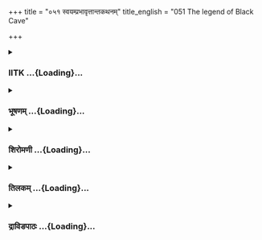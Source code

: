+++
title = "०५१ स्वयम्प्रभावृत्तान्तकथनम्"
title_english = "051 The legend of Black Cave"

+++
<div caption="श्रीराम-हरिसीताराममूर्ति-घनपाठिभ्यां वचनम्" class="audioEmbed" src="https://archive.org/download/Ramayana-recitation-Sriram-harisItArAmamUrti-Ghanapaati-v2/Kanda_4/Kanda_4_KSK-051-Swayam_Prabha_Vruthantha_Kathanam.mp3"></div>

<div class="js_include collapsed" newlevelforh1="3" title="IITK" unfilled url="/purANam/rAmAyaNam/audIchya-pAThaH/iitk/4_kiShkindhAkANDam/05-daxiNAnveShaNam/051_svayamprabhAvRttAntakathanam.md">
<details><summary><h3>IITK ...{Loading}...</h3></summary>

The story of Svayamprabha



#### श्लोकः
##### मूलम्
इत्युक्त्वा हनुमांस्तत्र पुनः कृष्णाजिनाम्बराम्।  
अब्रवीत्तां महाभागां तापसीं धर्मचारिणीम्॥4.51.1॥

##### शब्दार्थः
तत्र there, हनुमान् Hanuman, इति thus, उक्त्वा having addressed, पुनः again, कृष्णाजिनाम्बराम् robed in deer skin, महाभागाम् a distinguished lady, धर्मचारिणीम् a righteous woman, तां तापसीम् ascetic woman, अब्रवीत् said.

##### आङ्ग्लानुवादः
On meeting the distinguished, righteous ascetic woman robed in deer skin, Hanuman saidः



#### श्लोकः
##### मूलम्
इदं प्रविष्टास्सहसा बिलं तिमिरसंवृतम्।  
क्षुत्पिपासापरिश्रान्ताः परिखिन्नाश्च सर्वशः॥4.51.2॥

##### शब्दार्थः
क्षुत्पिपासापरिश्रान्ताः exhausted with hunger and thirst, सर्वशः by all means, परिखिन्नाश्च fatigued, तिमिरसंवृतम् filled with darkness, इदम् this, बिलम् cave, सहसा all at once, प्रविष्टाः entered.

##### आङ्ग्लानुवादः
'We are exhausted with thirst and hunger. We are fatigued. (Hence) we entered this dark cave all at once(without waiting for permission).



#### श्लोकः
##### मूलम्
महद्धरण्या विवरं प्रविष्टाः स्म पिपासिताः।  
इमां स्त्वेवंविधान्भावान्विविधानद्भुतोपमान्॥4.51.3॥  
दृष्ट्वा वयं प्रव्यथितास्सम्भ्रान्ता नष्टचेतसः।

##### शब्दार्थः
पिपासिताः thirsty, धरण्याः of the earth, महत् huge, विवरम् hole, प्रविष्टाः स्म we entered, एवं विधान् this kind, विविधान् many, अद्भुतोपमान् wonderful ones, इमान् these, भावान् feelings,  
दृष्ट्वा after seeing, वयम् we, नष्टचेतसः having lost conciousness nearly, सम्भ्रान्ताः amazed, प्रव्यथिताः we are pained.

##### आङ्ग्लानुवादः
'Thirst drove us into this cave on earth. We are amazed at the kind of many wonderful objects here and have nearly lost our senses. We are tormented with pain.



#### श्लोकः
##### मूलम्
कस्यैते काञ्चना वृक्षास्तरुणादित्यसन्निभाः॥4.51.4॥  
शुचीन्यभ्यवहार्याणि मूलानि च फलानि च।  
काञ्चनानि विमानानि राजतानि गृहाणि च॥4.51.5॥  
तपनीयगवाक्षाणि मणिजालावृतानि च।

##### शब्दार्थः
एते these, तरुणादित्यसन्निभाः resembling like the rising Sun, काञ्चनाः golden, वृक्षाः trees, शुचीनि pure, अभ्यवहार्याणि very tasty eatables, मूलानि च roots, फलानि च and fruits, काञ्चनानि golden, विमानानि storeyed structures, राजतानि silver, तपनीय गवाक्षाणि glittering golden windows, मणिजालावृतानि adorned with lattices encrusted with gems, गृहाणि च and houses, कस्य whose?

##### आङ्ग्लानुवादः
'To whom do these golden trees resembling the rising Sun belong? For whom are these  tasty roots and fruits? Whose are these manystoreyed golden houses with glittering windows adorned with silver lattices encrusted with gems?



#### श्लोकः
##### मूलम्
पुष्पिताः फलवन्तश्च पुण्यास्सुरभिगन्धिनः॥4.51.6॥  
इमे जाम्बूनदमयाः पादपाः कस्य तेजसा।  
काञ्चनानि च पद्मानि जातानि विमले जले॥4.51.7॥  
कथं मत्स्याश्च सौवर्णा दृश्यन्ते सह कच्छपैः।  
आत्मानमनुभावं च कस्य चैतत्तपोबलम्॥4.51.8॥  
अजानतां नस् सर्वेषां सर्वमाख्यातुमर्हसि।

##### शब्दार्थः
पुष्पिताः blossomed, फलवन्तश्च full of fruits, पुण्याः sacred, सुरभिगन्धिनः filled with fragrance, इमे these, जाम्बूनदमयाः full of gold, पादपाः trees, विमले in pure, जले in water, काञ्चनानि of gold, पद्मानि च and lotuses, कस्य whose, तेजसा by lustre, जातानि created, कच्छपैः सह along with tortoises, सौवर्णाः golden, मत्स्याश्च fishes too, कथम् how, आत्मानम् yourself, अनुभावाम् च your power, एतत् all this, तपोबलम् ascetic power, कस्य whose, च and, अजानताम्  do not know, नः us, सर्वेषाम् for all of us, सर्वम् everything, आख्यातुम् to tell, अर्हसि you ought to.

##### आङ्ग्लानुवादः
'By whose prowess are these golden trees yielding sacred fragrant flowers and fruits?  How are these golden lotuses created in the clear water? How is it that here are golden fishes and tortoises? Whose fruit of penance is this? Is it by your power? We do not know. You should tell all of us everything'.



#### श्लोकः
##### मूलम्
एवमुक्ता हनुमता तापसी धर्मचारिणी॥4.51.9॥  
प्रत्युवाच हनूमन्तं सर्वभूतहिते रता।

##### शब्दार्थः
हनुमता Hanuman, एवम् in that way, उक्ता spoken, सर्वभूतहिते in the interest of all beings, रता committed, धर्मचारिणी noble woman, तापसी female ascetic, हनूमन्तम् to Hanuman, प्रत्युवाच replied.

##### आङ्ग्लानुवादः
The noble ascetic committed to the welfare of all beings replied to Hanuman's enquiryः



#### श्लोकः
##### मूलम्
मयो नाम महातेजा मायावी वानरर्षभः॥4.51.10॥  
तेनेदं निर्मितं सर्वं मायया काञ्चनं वनम्।

##### शब्दार्थः
वानरर्षभः O bull among monkeys, महातेजाः brilliant, मायावी a deceitful, मयो नाम called Maya, इदम् this, सर्वम् all, काञ्चनं वनम् golden forest, तेन by his, मायया magical power, निर्मितम् created.

##### आङ्ग्लानुवादः
'O bull among monkeys this golden forest was created by the magical power of a deceitful demon called Maya.



#### श्लोकः
##### मूलम्
पुरा दानवमुख्यानां विश्वकर्मा बभूव ह॥4.51.11॥  
येनेदं काञ्चनं दिव्यं निर्मितं भवनोत्तमम्।

##### शब्दार्थः
येन by whomsoever, काञ्चनम् golden, दिव्यम् wonderful, इदम् this, भवनोत्तमम् best of mansions, निर्मितम् constructed, पुरा earlier, दानवमुख्यानाम्  chiefs of demons, विश्वकर्मा Visvakarma, बभूव existed.

##### आङ्ग्लानुवादः
This best of wonderful mansions has been constructed earlier by Visvakarma, the chief (architect) of the demons.



#### श्लोकः
##### मूलम्
स तु वर्षसहस्राणि तपस्तप्त्वा महावने॥4.51.12॥  
पितामहाद्वरं लेभे सर्वमौशनसं धनम्।

##### शब्दार्थः
सः that, वने in the forest, वर्षसहस्राणि for thousands of years, महावने dense forest, तपः penance, तप्त्वा having performed, पितामहात् from the creator Brahma, वरम् boon, औशनसम् of Usanas, सर्वम् all, धनम् wealth, लेभे inherited.

##### आङ्ग्लानुवादः
'He (Maya) performed rigorous penance in the dense forest for thousands of years seeking the favour of Brahma, the creator and obtained a boon that he should inherit all the wealth of Usanas (Shukra).



#### श्लोकः
##### मूलम्
वनं विधाय बलवान्सर्वकामेश्वरस्तदा॥4.51.13॥  
उवास सुखितः कालं कञ्चिदस्मिन्महावने।

##### शब्दार्थः
तदा then, बलवान् powerful one, सर्वकामेश्वरः master of all desires, सुखितः happily, अस्मिन् in this, महावने in this dense forest, कञ्चित्कालम् for some time, उवास lived, वनं the forest, विधाय after creating.

##### आङ्ग्लानुवादः
Then the mighty Maya who received the power of (executing) desires created this mansion and lived here happily for some time in this dense forest.



#### श्लोकः
##### मूलम्
तमप्सरसि हेमायां सक्तं दानवपुङ्गवम्॥4.51.14॥  
विक्रम्यैवाशनिं गृह्य जघानेत्रः पुरन्दरः।

##### शब्दार्थः
हेमायाम् Hema, अप्सरसि an apsarasa or angel, सक्तम् infatuated, तम् him, दानवपुङ्गवम् great demon, ईशः lord, पुरन्दरः Indra, अशनिम् thunderbolt, गृह्य after taking, विक्रम्यैव with all his might, जघान attacked.

##### आङ्ग्लानुवादः
'Seeing this great demon in love with a heavenly apsara (nymph) called Hema, Lord Indra with all his might attacked him with his thunderbolt.



#### श्लोकः
##### मूलम्
इदं च ब्रह्मणा दत्तं हेमायै वनमुत्तमम्॥4.51.15॥  
शाश्वताः कामभोगश्च गृहं चेदं हिरण्मयम्।

##### शब्दार्थः
इदम् thus, उत्तमम् wonderful, वनम् forest, शाश्वताः permanently, कामभोगश्च luxurious life, हिरण्मयम् golden, इदम् this, गृहम् house, ब्रह्मणा creator Brahma, हेमायै to Hema, दत्तम् was given.

##### आङ्ग्लानुवादः
'Thus this wonderful forest and the golden house with all luxury were given away permanently to Hema by the creator Brahma.



#### श्लोकः
##### मूलम्
दुहिता मेरुसावर्णेरहं तस्यास्स्वयंप्रभा॥4.51.16॥  
इदं रक्षामि भवनं हेमाया वानरोत्तम।

##### शब्दार्थः
वानरोत्तम best of monkeys, मेरुसावर्णेः of Meru Sauvarni, दुहिता daughter, स्वयंप्रभा Svayamprabha, अहम् me, तस्याः her, हेमायाः Hema's, इदम् this, भवनम् house, रक्षामिI protect.

##### आङ्ग्लानुवादः
'O best of monkeys daughter of Meru Sauvarni, I am Svayamprabha (selfilluminator), caretaker of this house of Hema. (Meru Sauvarni is the eleventh  Manu).



#### श्लोकः
##### मूलम्
मम प्रियसखी हेमा नृत्तगीतविशारदा॥4.51.17॥  
तया दत्तवरा चास्मि रक्षामि भवनोत्तमम्।

##### शब्दार्थः
नृत्तगीतविशारदा wellversed in dance and music, हेमा Hema, मम to me, प्रियसखी dear friend, तया as such, दत्तवरा granted a boon, अस्मि I am, उत्तमम् supreme, भवनम् house, रक्षामि I watch this house.

##### आङ्ग्लानुवादः
'Hema, wellversed in dance and music is a fast friend to me. She granted a boon (that none can resist me) and gave this house of which I am the caretaker.



#### श्लोकः
##### मूलम्
किं कार्यं कस्य वा हेतोः कान्ताराणि प्रपश्यथ॥4.51.18॥  
कथं चेदं वनं दुर्गं युष्माभिरुपलक्षितम्।

##### शब्दार्थः
कार्यम् mission, किम् what, कस्य वा for what, हेतोः for purpose, कान्ताराणि these forests, प्रपश्यथ you are looking for, दुर्गम् inaccessible, इदम् वनम् this forest, युष्माभिः by all of you, कथम् how, उपलक्षितम् was found?

##### आङ्ग्लानुवादः
'What is your mission? For what purpose have you come to this inaccessible forest? What are you looking for?How did you find this?



#### श्लोकः
##### मूलम्
इमान्यभ्यवहार्याणि मूलानि च फलानि च॥4.51.19॥  
भुक्त्वा पीत्वा च पानीयं सर्वं मे वक्तुमर्हथ।

##### शब्दार्थः
इमान् these, अभ्यवहार्याणि wonderful eatables, मूलानि च roots, फलानि च and fruits, भुक्त्वा after eating, पानीयम् drink, पीत्वा च taking, मे to me, सर्वम् every thing, वक्तुम् you may tell, अर्हथ you may do so.

##### आङ्ग्लानुवादः
'Eat these wonderful roots and fruits and have these drinks and then tell me all about you.  

#### समाप्तिः
 श्रीमद्रामायणे वाल्मीकीय आदिकाव्ये किष्किन्धाकाण्डे एकपञ्चशस्सर्गः॥  
Thus ends of the fiftyfirst sarga in Kishkindakanda of the first epic, the Holy Ramayana composed by sage Valmiki.

</details>
</div>
<div class="js_include collapsed" newlevelforh1="3" title="भूषणम्" unfilled url="/purANam/rAmAyaNam/audIchya-pAThaH/TIkA/bhUShaNa_iitk/4_kiShkindhAkANDam/05-daxiNAnveShaNam/051_svayamprabhAvRttAntakathanam.md">
<details><summary><h3>भूषणम् ...{Loading}...</h3></summary>



इत्युक्त्वा हनुमांस्तत्र पुनः कृष्णाजिनाम्बराम् । त्ित्र त्त्र  

अब्रवीत्तां महाभागां तापसीं धर्मचारिणीम्  ॥  ४।५१।१  ॥   

अथ स्वयम्प्रभया ऋक्षबिलवृत्तान्तोक्तिरेकपञ्चाशे इत्युक्त्वेत्यादि  ॥ 
४।५१।१  ॥   

  

इदं प्रविष्टाः सहसा बिलं तिमिरसंवृतम् ।  

क्षुत्पिपासापरिश्रान्ताः परिखिन्नाश्च सर्वशः  ॥  ४।५१।२  ॥   

परिखिन्नाः अध्वश्रमखिन्नाः  ॥  ४।५१।२  ॥   

  

महद्धरण्या विवरं प्रविष्टाः स्म पिपासिताः ।  

इमास्त्वेवंविधान् भावान् विविधानद्भुतोपमान्  ॥  ४।५१।३  ॥   

क्षुत्पिपासा परिश्रान्तत्वेपि पिपासैव प्रवेशहेतुरित्याशयेनोक्तं पिपासिता
इति । भावान् पदार्थान्  ॥  ४।५१।३  ॥   

  

दृष्ट्वा वयं प्रव्यथिताः सन्भ्रान्ता नष्टचेतसः ।  

कस्यैते काञ्चना वृक्षास्तरुणादित्यसन्निभाः  ॥  ४।५१।४  ॥   

शुचीन्यभ्यवहार्याणि मूलानि च फलानि च ।  

काञ्चनानि विमानानि राजतानि गृहाणि च  ॥  ४।५१।५  ॥   

प्रव्यथिताः किमिदमसुरादिमायेति सञ्जातव्यथाः । नष्टचेतसः
कर्तव्यबुद्धिरहिताः  ॥  ४।५१।४,५  ॥   

  

तपनीयगवाक्षणि मणिजालावृतानि च ।  

पुष्पिताः फलवन्तश्च पुण्याः सुरभिगन्धिनः  ॥  ४।५१।६  ॥   

इमे जाम्बूनदमयाः पादपाः कस्य तेजसा ।  

काञ्चनानि च पद्मानि जातानि विमले जले  ॥  ४।५१।७  ॥   

मणिजलावृतानि रत्नमयजालकानि । जालकगवाक्षयोर्भेद उक्तः  ॥  ४।५१।६,७  ॥   

  

कथं मत्स्याश्च सौवर्णाश्चरन्ति सह कच्छपैः ।  

आत्मानमनुभावं च कस्य चैतत्तपोबलम्  ॥  ४।५१।८  ॥   

अजानतां नः सर्वेषां सर्वमाख्यातुमर्हसि ।  

एवमुक्ता हनुमता तापसी धर्मचारिणी ।  

प्रत्युवाच हनूमन्तं सर्वभूतहिते रता  ॥  ४।५१।९  ॥   

आत्मानं त्वाम् । अनुभावं प्रभावम् । कस्य चैतत्तपोबलं, तच्चेत्यर्थः  ॥ 
४।५१।८,९  ॥   

  

मयो नाम महातेजा मायावी दानवर्षभः ।  

तेनेदं निर्मितं सर्वं मायया काञ्चनं वनम्  ॥  ४।५१।१०  ॥   

पुरा दानवमुख्यानां विश्वकर्मा बभूव ह ।  

येनेदं काञ्चनं दिव्यं निर्मितं भवनोत्तमम्  ॥  ४।५१।११  ॥   

स तु वर्षसहस्राणि तपस्तप्त्वा महावने ।  

पितामहाद्वरं लेभे सर्वमौशनसं धनम्  ॥  ४।५१।१२  ॥   

वनं विधाय बलवान् सर्वकामेश्वरस्तदा ।  

उवास सुखितः कालं कञ्चिदस्मिन् महावने  ॥  ४।५१।१३  ॥   

मयो नाम त्रिपुराधिपतिः त्रिपुरे नष्टे स्वरक्षणार्थमिदं बिलं कृतवानिति
मात्स्यपुराणे त्रिपुरदहनप्रस्तावे ऽभिहितम् । मायया विचित्रशक्या । मायावी
मायायुक्तः । दानवर्षभ इत्यनेन नायमसुरतक्षा मय इति सूचितम्  ॥  ४।५१।१०१३
 ॥   

  

तमप्सरसि हेमायां सक्तं दानवपुङ्गवम् ।  

विक्रम्यैवाशनिं गृह्य जघानेशः पुरन्दरः  ॥  ४।५१।१४  ॥   

तम् स्वपुत्रीं मन्दोदरीं रावणाय दत्तवन्तम् एकान्ते हेमायां सक्तं
विदित्वा ईशः त्रैलोक्याधिपतिः अशनिं वज्रं गृहीत्वा जघान  ॥  ४।५१।१४  ॥   

  

इदं च ब्रह्माणा दत्तं हेमायै वनमुत्तमम् ।  

शाश्वताः कामभोगाश्च गृहं चेदं हिरण्मयम्  ॥  ४।५१।१५  ॥   

दुहिता मेरुसावर्णेरहं तस्याः स्वयम्प्रभा ।  

इदं रक्षामि भवनं हेमाया वानरोत्तम  ॥  ४।५१।१६  ॥   

इदं चेति । मयनाशानन्तरम् इदं वनं ब्रह्मणा हेमायै दत्तम्  ॥  ४।५१।१५,१६
 ॥   

  

मम प्रियसखी हेमा नृत्तगीतविशारदा ।  

तया दत्तवरा चास्मि रक्षामि भवनोत्तमम्  ॥  ४।५१।१७  ॥   

ममेति । सेदानीं ब्रह्मसदनं गतेत्याशयेनाह नृत्तेति  ॥  ४।५१।१७  ॥   

  

किं कार्यं कस्य वा हेतोः कान्ताराणि प्रपश्यथ ।  

कथं चेदं वनं दुर्गं युष्माभिरुपलक्षितम्  ॥  ४।५१।१८  ॥   

किं कर्यं किं प्रयोजनम् । कस्य हेतोः कस्मात् प्रयोजनात्  ॥  ४।५१।१८  ॥   

  

इमान्यभ्यवहार्याणि मूलानि च फलानि च ।  

भुक्त्वा पीत्वा च पानीयं सर्वं मे वक्तुमर्हथ  ॥  ४।५१।१९  ॥   

इत्यार्षे श्रीरामायणे वाल्मीकीये आदिकाव्ये श्रीमत्किष्किन्धाकाण्डे
एकपञ्चाशः सर्गः  ॥  ५१  ॥   

अस्मिन् सर्गे सार्धैकोनविंशतिश्लोकाः  ॥  ४।५१।१९  ॥   

इति श्रीगोविन्दराजविरचिते श्रीरामायणभूषणे मुक्ताहाराख्याने
किष्किन्धाकाण्डव्याख्याने एकपञ्चाशः सर्गः  ॥  ५१  ॥   



</details>
</div>
<div class="js_include collapsed" newlevelforh1="3" title="शिरोमणी" unfilled url="/purANam/rAmAyaNam/audIchya-pAThaH/TIkA/shiromaNI_iitk/4_kiShkindhAkANDam/05-daxiNAnveShaNam/051_svayamprabhAvRttAntakathanam.md">
<details><summary><h3>शिरोमणी ...{Loading}...</h3></summary>



तापसीं प्रति हनुमदुक्तिमेवाह इतीत्यादिभिः । इति अनेन प्रकारेण उक्त्वा
पृष्ट्वा हनूमान् तां तापसीमब्रवीत्  ॥  ४।५१।१  ॥   

  

तद्वचनाकारमाह इदमित्यादिभिः । क्षुत्पिपासापरिश्रान्ताः अत एव परिखिन्नाः
वयम् इदं बिलं सहसा प्रविष्टाः  ॥  ४।५१।२  ॥   

  

महदिति । धरण्याः महद्विवरं प्रविष्टा वयं एवंविधान् विविधान् अनेकान्
अद्भुतोपमान् अद्भुतपदार्थसदृशान् इमान् भावान् पदार्थान् दृष्ट्वा
प्रव्यथिताः संचलितचित्ताः अत एव संभ्रान्ताः भीताः अत एव नष्टचेतसः
ध्वस्तविवेकाः स्म स्मः । सार्धश्लोक एकान्वयी  ॥  ४।५१।३  ॥   

  

कस्येति । एते वृक्षादयः कस्य । सार्धश्लोक एकान्वयी  ॥  ४।५१।४६  ॥   

  

इमे इति । कस्य तेजसा इमे पादपाः जाम्बूनदमयाः सुवर्णोपादानकाः पद्मानि च
काञ्चनानि जातानि  ॥  ४।५१।७  ॥   

  

कथमिति । कच्छपैः सह मत्स्याः सौवर्णाः कथं दृश्यन्ते अयमेतत्सर्वनिर्मापकः
आत्मनस्तव अनुभावाद्वा कस्यचित्तपोबलं वा, अजानतां नो ऽस्माकं समीपे
सर्वमाख्यातुमर्हसि । सार्धश्लोक एकान्वयी  ॥  ४।५१।८  ॥   

  

एवमिति । हनुमता एवमुक्ता तापसी हनूमन्तं प्रत्युवाच  ॥  ४।५१।९  ॥   

  

मय इति । मयो नाम महातेजा यो मायावी तेन इदं काञ्चनं वनं निर्मितम्  ॥ 
४।५१।१०  ॥   

  

तन्निर्माणशक्तिलाभे कारणं वदन्ती आह-- पुरेति । येन इदं काञ्चनं भवनोत्तमं
निर्मितं स पुरा पूर्वं दानवमुख्यानां विश्वकर्मा शिल्पी बभूव  ॥  ४।५१।११
 ॥   

  

स इति । स शिल्पी महावने वर्षसहस्राणि तपस्तप्त्वा औशनसम् उशनःसंबन्धि धनं
सर्जनसामर्थ्यं सर्जनसामग्रीजातं च वरं पितामहाल्लेभे  ॥  ४।५१।१२  ॥   

  

विधायेति । तदा लब्धवरसमये सर्वकामेश्वरः सर्वविषयनिर्माणे स्वतन्त्रः मयः
सर्वमिदं वनादि विधाय निर्माय अस्मिन् स्वनिर्मिते महावने सुखितः सन्
कंचित्कालमुवास  ॥  ४।५१।१३  ॥   

  

तमिति । हेमायां तदभिधायाम् अप्सरसि सक्तं दानवपुङ्गवं तं मयमशनिं वज्रं
गृह्य गृहीत्वा विक्रम्य युद्धं कृत्वा पुरन्दरो जघान  ॥  ४।५१।१४  ॥   

  

इदमिति । इदमुत्तमं वनं शाश्वतः सार्वकालिकः कामभोगाश्च हिरण्मयं गृहं च
ब्रह्मणा हेमायै दत्तम्  ॥  ४।५१।१५  ॥   

  

ननु त्वं का ऽस्तीत्यत आह-- दुहितेति । मेरुसावर्णेः दुहिता ऽहं तस्याः
हेमायाः स्वयंप्रभा तदभिधमिदं भवनं रक्षामि । वाक्यार्थस्य कर्मतया
ऽन्वयान्न द्वितीया, स्वयम्प्रभाशब्दस्य मेरुसावर्णिहितुर्नामत्वे तु
भवनमिति द्वितीयान्तमेव  ॥  ४।५१।१६  ॥   

  

ननु त्वं किमर्थं रक्षसीत्यत आह ममेति । नृत्यगीतविशारदा हेमा मम प्रियसखी
अतः तया आदत्तः गृहीतो वरः स्वभवनरक्षारूपः यस्याः सा ऽहं महद्भवनं रक्षामि
 ॥  ४।५१।१७  ॥   

  

किमिति । कस्य जनस्य हेतोः किं कार्यं कृत्यं भवतामस्ति वा यतः कान्ताराणि
दुर्गमपथान् प्रपद्यथ दुर्गं दुर्गममिमं वनं युष्माभिः कथमुपलक्षितम् आगत्य
अवलोकितम्  ॥  ४।५१।१८  ॥   

  

म्लानमुखान् तान् दृष्ट्वा आह-- शुचीनीति । अभ्यवहाराणि भक्षणीयानि शुचीनि
मूलानि फलानि भुक्त्वा पानीयं पीत्वा च सर्वं मे पृष्टं वक्तुमर्हथ  ॥ 
४।५१।१९  ॥   

  

इति श्रीमद्वाल्मीकीयरामायणव्याख्याने रामायणशिरोमणौ किष्किन्धाकाण्डे
एकपञ्चाशत्तमः सर्गः  ॥  ४।५१  ॥   

  



</details>
</div>
<div class="js_include collapsed" newlevelforh1="3" title="तिलकम्" unfilled url="/purANam/rAmAyaNam/audIchya-pAThaH/TIkA/tilaka_iitk/4_kiShkindhAkANDam/05-daxiNAnveShaNam/051_svayamprabhAvRttAntakathanam.md">
<details><summary><h3>तिलकम् ...{Loading}...</h3></summary>



इत्युक्त्वा का त्वं भवनमित्यादि पृष्ट्वा  ॥  ४।५१।१  ॥   

  

किमब्रवीत्तदाह इदमिति । सहसा हठात्  ॥  ४।५१।२  ॥   

  

उक्तमेवार्थं प्रपञ्चयति-- महदिति । भावान्पदार्थान्  ॥  ४।५१।३६  ॥   

  

कस्य तेजसा संभूता इति शेषः  ॥  ४।५१।७  ॥   

  

आत्मनः तवेत्यर्थः । कस्य वा अन्यस्य वेत्यर्थः  ॥  ४।५१।८  ॥   

  

अजानतामेतत्स्वरूपमजानताम्  ॥  ४।५१।९,१०  ॥   

  

मायया विचित्रनिर्माणशक्त्या । को मय इत्याशङ्क्य तत्प्रसिद्धिमाह-- पुरेति
। विश्वकर्मा शिल्पी ह प्रसिद्धम्  ॥  ४।५१।११  ॥   

  

येनेदं निर्मितं स दानवानां विश्वकर्मेत्यन्वयः । निर्माणशक्तिबीजमाह-- स
त्विति  ॥  ४।५१।१२  ॥   

  

वरं विचित्रसृष्टिसामर्थ्यरूपम् । अपि च सर्वमौशनसं धनं
निर्माणसाधनपदार्थजातं निर्माणसाधनशिल्पं शास्त्रज्ञानं च लेभे ।
शिल्पशास्त्रस्योशनःप्रणीणतत्वात्तद्धनत्वव्यपदेशः । बलवानुक्तरूपबलवान् ।
सर्वकामेश्वरः स्वसृष्टिभोग्यविशेषाणामीश्वरो भोक्ता  ॥  ४।५१।१३  ॥   

  

सुखितो ऽत्रोवास । हेमायां तदाख्याप्सरसि सक्तम्  ॥  ४।५१।१४  ॥   

  

दानवपुङ्गवमशनिं गृह्य गृहीत्वा विक्रम्यैव युद्धं कृत्वैव पुरन्दरो जघान ।
यद्यप्यसुरसुशिल्पी मयो नित्य इति कथं हननं तस्य, तथापि य
एवासुरशिल्पिपदस्थः सर्वो ऽपि मयाख्य इति "प्रवाहनित्यतैव तस्येन्द्रवत्"
इति न दोषः । तस्मिंश्च हते इदं वनं शाश्वतः कामभोग इदं गृहं च मयभुक्तायै
हेमायै न्यायप्राप्तत्वाद्भगवता ब्रह्मणा दत्तमित्यर्थः । एतेन
विचित्रनिर्माणसामर्थ्यगुणयोगादत्र ब्रह्मशब्दो मयदानवपर इत्यपास्तम् ।
हतेन दानासंभवात्  ॥  ४।५१।१५  ॥   

  

स्वयंप्रभेत्यन्वर्थं नाम तस्याः, तेन सुर्यावलोकाभावे ऽपि
प्रकाशवत्त्वमुपपादितम् । तस्या हेमाया भवनमित्यन्वयः  ॥  ४।५१।१६  ॥   

  

ननु त्वं किमर्थं रक्षसि तत्राह-- मम प्रियसखीति  ॥  ४।५१।१७  ॥   

  

दत्तवरा रक्षणसामर्थ्यवत्त्वात्सेखित्वेन प्रार्थितरक्षणा च । एवं
स्ववृतान्तमुक्त्वा हनूमदादिवृत्तान्तं पृच्छति-- किमिति  ॥  ४।५१।१८  ॥   

  

अभ्यवहाराण्यभ्यवहार्याणि  ॥  ४।५१।१९  ॥   

  

इति श्रीरामाभिरामे श्रीरामीये रामायणतिलके वाल्मीकीय आदिकाव्ये
किष्किन्धाकाण्डे एकपञ्चशः सर्गः  ॥  ४।५१  ॥   

  



</details>
</div>
<div class="js_include collapsed" newlevelforh1="3" title="द्राविडपाठः" unfilled url="/purANam/rAmAyaNam/drAviDapAThaH/4_kiShkindhAkANDam/05-daxiNAnveShaNam/051_svayamprabhAvRttAntakathanam.md">
<details><summary><h3>द्राविडपाठः ...{Loading}...</h3></summary>



  
इत्युक्त्वा हनुमांस्तत्र पुनः कृष्णाजिनाम्बराम्।  
अब्रवीत्तां महाभागां तापसीं धर्मचारिणीम् ॥ 4.51.1 ॥   
इदं प्रविष्टाः सहसा बिलं तिमिरसंवृतम्।  
क्षुत्पिपासापरिश्रान्ताः परिखिन्नाश्च सर्वशः ॥ 4.51.2 ॥   
महद्धरण्या विवरं प्रविष्टाः स्म पिपासिताः।  
इमास्त्वेवंविधान् भावान् विविधानद्भुतोपमान् ॥ 4.51.3 ॥   
दृष्ट्वा वयं प्रव्यथिताः सन्भ्रान्ता नष्टचेतसः।  
कस्यैते काञ्चना वृक्षास्तरुणादित्यसन्निभाः ॥ 4.51.4 ॥   
शुचीन्यभ्यवहार्याणि मूलानि च फलानि च।  
काञ्चनानि विमानानि राजतानि गृहाणि च ॥ 4.51.5 ॥   
तपनीयगवाक्षणि मणिजालावृतानि च।  
पुष्पिताः फलवन्तश्च पुण्याः सुरभिगन्धिनः ॥ 4.51.6 ॥   
इमे जाम्बूनदमयाः पादपाः कस्य तेजसा।  
काञ्चनानि च पद्मानि जातानि विमले जले ॥ 4.51.7 ॥   
कथं मत्स्याश्च सौवर्णाश्चरन्ति सह कच्छपैः।  
आत्मानमनुभावं च कस्य चैतत्तपोबलम् ॥ 4.51.8 ॥   
एवमुक्ता हनुमता तापसी धर्मचारिणी।  
प्रत्युवाच हनूमन्तं सर्वभूतहिते रता ॥ 4.51.9 ॥   
मयो नाम महातेजा मायावी दानवर्षभः।  
तेनेदं निर्मितं सर्वं मायया काञ्चनं वनम् ॥ 4.51.10 ॥   
पुरा दानवमुख्यानां विश्वकर्मा बभूव ह।  
येनेदं काञ्चनं दिव्यं निर्मितं भवनोत्तमम् ॥ 4.51.11 ॥   
स तु वर्षसहस्राणि तपस्तप्त्वा महावने।  
पितामहाद्वरं लेभे सर्वमौशनसं धनम् ॥ 4.51.12 ॥   
वनं विधाय बलवान् सर्वकामेश्वरस्तदा।  
उवास सुखितः कालं कञ्चिदस्मिन् महावने ॥ 4.51.13 ॥   
तमप्सरसि हेमायां सक्तं दानवपुङ्गवम्।  
विक्रम्यैवाशनिं गृह्य जघानेशः पुरन्दरः ॥ 4.51.14 ॥   
इदं च ब्रह्माणा दत्तं हेमायै वनमुत्तमम्।  
शाश्वताः कामभोगाश्च गृहं चेदं हिरण्मयम् ॥ 4.51.15 ॥   
दुहिता मेरुसावर्णेरहं तस्याः स्वयम्प्रभा।  
इदं रक्षामि भवनं हेमाया वानरोत्तम ॥ 4.51.16 ॥   
मम प्रियसखी हेमा नृत्तगीतविशारदा।  
तया दत्तवरा चास्मि रक्षामि भवनोत्तमम् ॥ 4.51.17 ॥   
किं कार्यं कस्य वा हेतोः कान्ताराणि प्रपश्यथ।  
कथं चेदं वनं दुर्गं युष्माभिरुपलक्षितम् ॥ 4.51.18 ॥   
इमान्यभ्यवहार्याणि मूलानि च फलानि च।  
भुक्त्वा पीत्वा च पानीयं सर्वं मे वक्तुमर्हथ ॥ 4.51.19 ॥   

</details>
</div>
